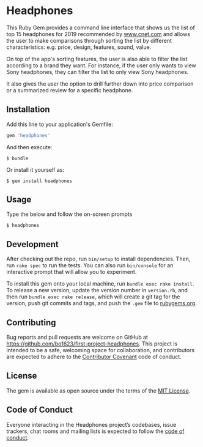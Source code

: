 # Headphones

This Ruby Gem provides a command line interface that shows us the list of top 15 headphones for 2019 recommended by www.cnet.com and allows the user to make comparisons through sorting the list by different characteristics: e.g. price, design, features, sound, value.

On top of the app's sorting features, the user is also able to filter the list according to a brand they want. For instance, if the user only wants to view Sony headphones, they can filter the list to only view Sony headphones.

It also gives the user the option to drill further down into price comparison or a summarized review for a specific headphone.

## Installation

Add this line to your application's Gemfile:

```ruby
gem 'headphones'
```

And then execute:

    $ bundle

Or install it yourself as:

    $ gem install headphones

## Usage

Type the below and follow the on-screen prompts

    $ headphones

## Development

After checking out the repo, run `bin/setup` to install dependencies. Then, run `rake spec` to run the tests. You can also run `bin/console` for an interactive prompt that will allow you to experiment.

To install this gem onto your local machine, run `bundle exec rake install`. To release a new version, update the version number in `version.rb`, and then run `bundle exec rake release`, which will create a git tag for the version, push git commits and tags, and push the `.gem` file to [rubygems.org](https://rubygems.org).

## Contributing

Bug reports and pull requests are welcome on GitHub at https://github.com/bo1623/first-project-headphones. This project is intended to be a safe, welcoming space for collaboration, and contributors are expected to adhere to the [Contributor Covenant](http://contributor-covenant.org) code of conduct.

## License

The gem is available as open source under the terms of the [MIT License](https://opensource.org/licenses/MIT).

## Code of Conduct

Everyone interacting in the Headphones project’s codebases, issue trackers, chat rooms and mailing lists is expected to follow the [code of conduct](https://github.com/[USERNAME]/headphones/blob/master/CODE_OF_CONDUCT.md).
